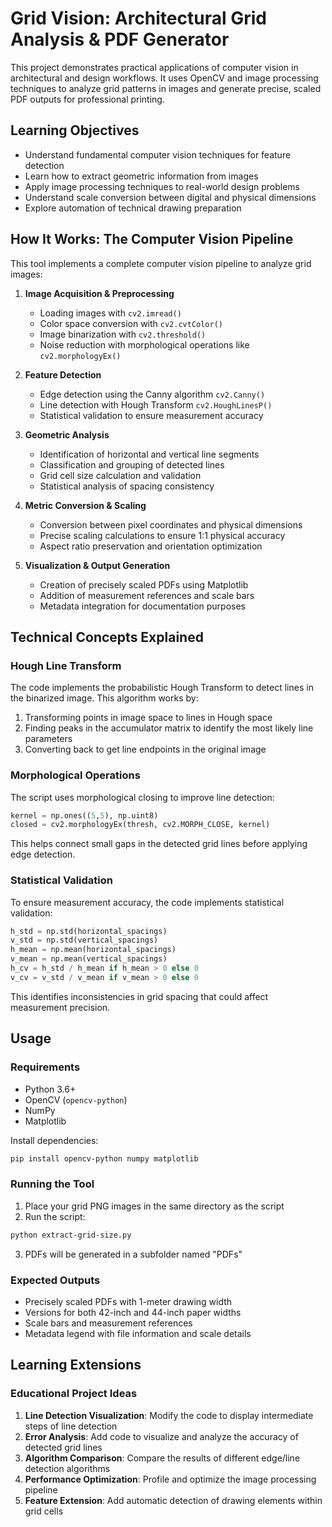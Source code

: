 # Grid Vision: Architectural Grid Analysis & PDF Generator


This project demonstrates practical applications of computer vision in architectural and design workflows. It uses OpenCV and image processing techniques to analyze grid patterns in images and generate precise, scaled PDF outputs for professional printing.

## Learning Objectives

- Understand fundamental computer vision techniques for feature detection
- Learn how to extract geometric information from images
- Apply image processing techniques to real-world design problems
- Understand scale conversion between digital and physical dimensions
- Explore automation of technical drawing preparation

## How It Works: The Computer Vision Pipeline

This tool implements a complete computer vision pipeline to analyze grid images:

1. **Image Acquisition & Preprocessing**
   - Loading images with `cv2.imread()`
   - Color space conversion with `cv2.cvtColor()`
   - Image binarization with `cv2.threshold()`
   - Noise reduction with morphological operations like `cv2.morphologyEx()`

2. **Feature Detection**
   - Edge detection using the Canny algorithm `cv2.Canny()`
   - Line detection with Hough Transform `cv2.HoughLinesP()`
   - Statistical validation to ensure measurement accuracy

3. **Geometric Analysis**
   - Identification of horizontal and vertical line segments
   - Classification and grouping of detected lines
   - Grid cell size calculation and validation
   - Statistical analysis of spacing consistency

4. **Metric Conversion & Scaling**
   - Conversion between pixel coordinates and physical dimensions
   - Precise scaling calculations to ensure 1:1 physical accuracy
   - Aspect ratio preservation and orientation optimization

5. **Visualization & Output Generation**
   - Creation of precisely scaled PDFs using Matplotlib
   - Addition of measurement references and scale bars
   - Metadata integration for documentation purposes

## Technical Concepts Explained

### Hough Line Transform
The code implements the probabilistic Hough Transform to detect lines in the binarized image. This algorithm works by:
1. Transforming points in image space to lines in Hough space
2. Finding peaks in the accumulator matrix to identify the most likely line parameters
3. Converting back to get line endpoints in the original image

### Morphological Operations
The script uses morphological closing to improve line detection:
```python
kernel = np.ones((5,5), np.uint8)
closed = cv2.morphologyEx(thresh, cv2.MORPH_CLOSE, kernel)
```
This helps connect small gaps in the detected grid lines before applying edge detection.

### Statistical Validation
To ensure measurement accuracy, the code implements statistical validation:
```python
h_std = np.std(horizontal_spacings)
v_std = np.std(vertical_spacings)
h_mean = np.mean(horizontal_spacings)
v_mean = np.mean(vertical_spacings)
h_cv = h_std / h_mean if h_mean > 0 else 0
v_cv = v_std / v_mean if v_mean > 0 else 0
```
This identifies inconsistencies in grid spacing that could affect measurement precision.

## Usage

### Requirements
- Python 3.6+
- OpenCV (`opencv-python`)
- NumPy
- Matplotlib

Install dependencies:
```bash
pip install opencv-python numpy matplotlib
```

### Running the Tool
1. Place your grid PNG images in the same directory as the script
2. Run the script:
```bash
python extract-grid-size.py
```
3. PDFs will be generated in a subfolder named "PDFs"

### Expected Outputs
- Precisely scaled PDFs with 1-meter drawing width
- Versions for both 42-inch and 44-inch paper widths
- Scale bars and measurement references
- Metadata legend with file information and scale details

## Learning Extensions

### Educational Project Ideas
1. **Line Detection Visualization**: Modify the code to display intermediate steps of line detection
2. **Error Analysis**: Add code to visualize and analyze the accuracy of detected grid lines
3. **Algorithm Comparison**: Compare the results of different edge/line detection algorithms
4. **Performance Optimization**: Profile and optimize the image processing pipeline
5. **Feature Extension**: Add automatic detection of drawing elements within grid cells

